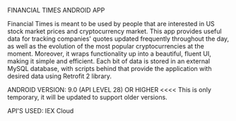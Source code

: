 FINANCIAL TIMES ANDROID APP
  
  Financial Times is meant to be used by people that are interested in US stock market prices and cryptocurrency market. This app provides
  useful data for tracking companies' quotes updated frequently throughout the day, as well as the evolution of the most popular cryptocurrencies
  at the moment.
  Moreover, it wraps functionality up into a beautiful, fluent UI, making it simple and efficient.
  Each bit of data is stored in an external MySQL database, with scripts behind that provide the application with desired data using Retrofit 2 library.
  
  ANDROID VERSION: 9.0 (API LEVEL 28) OR HIGHER <<<< This is only temporary, it will be updated to support older versions.
  
  API'S USED: IEX Cloud
 
  
  
  
